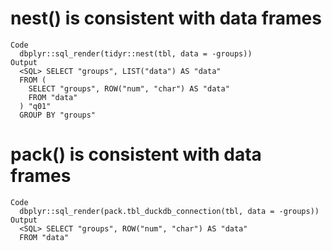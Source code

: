 # nest() is consistent with data frames

    Code
      dbplyr::sql_render(tidyr::nest(tbl, data = -groups))
    Output
      <SQL> SELECT "groups", LIST("data") AS "data"
      FROM (
        SELECT "groups", ROW("num", "char") AS "data"
        FROM "data"
      ) "q01"
      GROUP BY "groups"

# pack() is consistent with data frames

    Code
      dbplyr::sql_render(pack.tbl_duckdb_connection(tbl, data = -groups))
    Output
      <SQL> SELECT "groups", ROW("num", "char") AS "data"
      FROM "data"

